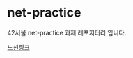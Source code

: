 # net-practice
42서울 net-practice 과제 레포지터리 입니다.

[노션링크](https://lying-avenue-2bf.notion.site/net-practice-06b70bfa6e634a34aeb8a3f811acd7f0)
